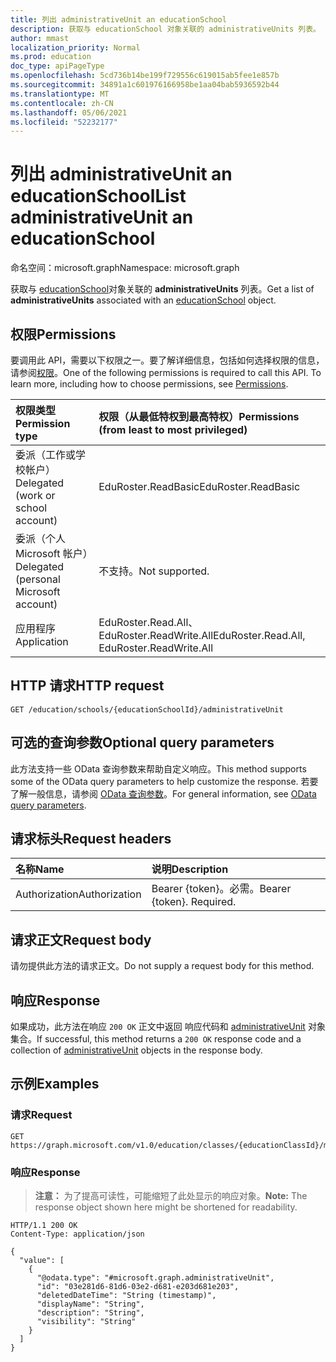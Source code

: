 ```yaml
---
title: 列出 administrativeUnit an educationSchool
description: 获取与 educationSchool 对象关联的 administrativeUnits 列表。
author: mmast
localization_priority: Normal
ms.prod: education
doc_type: apiPageType
ms.openlocfilehash: 5cd736b14be199f729556c619015ab5fee1e857b
ms.sourcegitcommit: 34891a1c601976166958be1aa04bab5936592b44
ms.translationtype: MT
ms.contentlocale: zh-CN
ms.lasthandoff: 05/06/2021
ms.locfileid: "52232177"
---
```

# <a name="list-administrativeunit-an-educationschool"></a><span data-ttu-id="5b377-103">列出 administrativeUnit an educationSchool</span><span class="sxs-lookup"><span data-stu-id="5b377-103">List administrativeUnit an educationSchool</span></span>

<span data-ttu-id="5b377-104">命名空间：microsoft.graph</span><span class="sxs-lookup"><span data-stu-id="5b377-104">Namespace: microsoft.graph</span></span>

<span data-ttu-id="5b377-105">获取与 [educationSchool](../resources/educationschool.md)对象关联的 **administrativeUnits** 列表。</span><span class="sxs-lookup"><span data-stu-id="5b377-105">Get a list of **administrativeUnits** associated with an [educationSchool](../resources/educationschool.md) object.</span></span>
## <a name="permissions"></a><span data-ttu-id="5b377-106">权限</span><span class="sxs-lookup"><span data-stu-id="5b377-106">Permissions</span></span>

<span data-ttu-id="5b377-p101">要调用此 API，需要以下权限之一。要了解详细信息，包括如何选择权限的信息，请参阅[权限](/graph/permissions-reference)。</span><span class="sxs-lookup"><span data-stu-id="5b377-p101">One of the following permissions is required to call this API. To learn more, including how to choose permissions, see [Permissions](/graph/permissions-reference).</span></span>

| <span data-ttu-id="5b377-109">权限类型</span><span class="sxs-lookup"><span data-stu-id="5b377-109">Permission type</span></span>                        | <span data-ttu-id="5b377-110">权限（从最低特权到最高特权）</span><span class="sxs-lookup"><span data-stu-id="5b377-110">Permissions (from least to most privileged)</span></span> |
| :------------------------------------- | :------------------------------------------ |
| <span data-ttu-id="5b377-111">委派（工作或学校帐户）</span><span class="sxs-lookup"><span data-stu-id="5b377-111">Delegated (work or school account)</span></span>     | <span data-ttu-id="5b377-112">EduRoster.ReadBasic</span><span class="sxs-lookup"><span data-stu-id="5b377-112">EduRoster.ReadBasic</span></span>                         |
| <span data-ttu-id="5b377-113">委派（个人 Microsoft 帐户）</span><span class="sxs-lookup"><span data-stu-id="5b377-113">Delegated (personal Microsoft account)</span></span> | <span data-ttu-id="5b377-114">不支持。</span><span class="sxs-lookup"><span data-stu-id="5b377-114">Not supported.</span></span>                              |
| <span data-ttu-id="5b377-115">应用程序</span><span class="sxs-lookup"><span data-stu-id="5b377-115">Application</span></span>                            | <span data-ttu-id="5b377-116">EduRoster.Read.All、EduRoster.ReadWrite.All</span><span class="sxs-lookup"><span data-stu-id="5b377-116">EduRoster.Read.All, EduRoster.ReadWrite.All</span></span> |

## <a name="http-request"></a><span data-ttu-id="5b377-117">HTTP 请求</span><span class="sxs-lookup"><span data-stu-id="5b377-117">HTTP request</span></span>

<!-- {
  "blockType": "ignored"
}
-->

```http
GET /education/schools/{educationSchoolId}/administrativeUnit
```

## <a name="optional-query-parameters"></a><span data-ttu-id="5b377-118">可选的查询参数</span><span class="sxs-lookup"><span data-stu-id="5b377-118">Optional query parameters</span></span>

<span data-ttu-id="5b377-119">此方法支持一些 OData 查询参数来帮助自定义响应。</span><span class="sxs-lookup"><span data-stu-id="5b377-119">This method supports some of the OData query parameters to help customize the response.</span></span> <span data-ttu-id="5b377-120">若要了解一般信息，请参阅 [OData 查询参数](/graph/query-parameters)。</span><span class="sxs-lookup"><span data-stu-id="5b377-120">For general information, see [OData query parameters](/graph/query-parameters).</span></span>

## <a name="request-headers"></a><span data-ttu-id="5b377-121">请求标头</span><span class="sxs-lookup"><span data-stu-id="5b377-121">Request headers</span></span>

| <span data-ttu-id="5b377-122">名称</span><span class="sxs-lookup"><span data-stu-id="5b377-122">Name</span></span>          | <span data-ttu-id="5b377-123">说明</span><span class="sxs-lookup"><span data-stu-id="5b377-123">Description</span></span>               |
| :------------ | :------------------------ |
| <span data-ttu-id="5b377-124">Authorization</span><span class="sxs-lookup"><span data-stu-id="5b377-124">Authorization</span></span> | <span data-ttu-id="5b377-p103">Bearer {token}。必需。</span><span class="sxs-lookup"><span data-stu-id="5b377-p103">Bearer {token}. Required.</span></span> |

## <a name="request-body"></a><span data-ttu-id="5b377-127">请求正文</span><span class="sxs-lookup"><span data-stu-id="5b377-127">Request body</span></span>

<span data-ttu-id="5b377-128">请勿提供此方法的请求正文。</span><span class="sxs-lookup"><span data-stu-id="5b377-128">Do not supply a request body for this method.</span></span>

## <a name="response"></a><span data-ttu-id="5b377-129">响应</span><span class="sxs-lookup"><span data-stu-id="5b377-129">Response</span></span>

<span data-ttu-id="5b377-130">如果成功，此方法在响应 `200 OK` 正文中返回 响应代码和 [administrativeUnit](../resources/administrativeunit.md) 对象集合。</span><span class="sxs-lookup"><span data-stu-id="5b377-130">If successful, this method returns a `200 OK` response code and a collection of [administrativeUnit](../resources/administrativeunit.md) objects in the response body.</span></span>

## <a name="examples"></a><span data-ttu-id="5b377-131">示例</span><span class="sxs-lookup"><span data-stu-id="5b377-131">Examples</span></span>

### <a name="request"></a><span data-ttu-id="5b377-132">请求</span><span class="sxs-lookup"><span data-stu-id="5b377-132">Request</span></span>

<!-- {
  "blockType": "request",
  "name": "list_administrativeunit"
}
-->

```http
GET https://graph.microsoft.com/v1.0/education/classes/{educationClassId}/members/{educationUserId}/schools/{educationSchoolId}/administrativeUnit
```

### <a name="response"></a><span data-ttu-id="5b377-133">响应</span><span class="sxs-lookup"><span data-stu-id="5b377-133">Response</span></span>

> <span data-ttu-id="5b377-134">**注意：** 为了提高可读性，可能缩短了此处显示的响应对象。</span><span class="sxs-lookup"><span data-stu-id="5b377-134">**Note:** The response object shown here might be shortened for readability.</span></span>

<!-- {
  "blockType": "response",
  "truncated": true,
  "@odata.type": "Collection(microsoft.graph.administrativeUnit)"
}
-->

```http
HTTP/1.1 200 OK
Content-Type: application/json

{
  "value": [
    {
      "@odata.type": "#microsoft.graph.administrativeUnit",
      "id": "03e281d6-81d6-03e2-d681-e203d681e203",
      "deletedDateTime": "String (timestamp)",
      "displayName": "String",
      "description": "String",
      "visibility": "String"
    }
  ]
}
```
